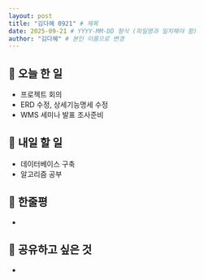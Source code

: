 ```yaml
---
layout: post
title: "김다혜 0921" # 제목
date: 2025-09-21 # YYYY-MM-DD 형식 (파일명과 일치해야 함)
author: "김다혜" # 본인 이름으로 변경
---
```


## 📝 오늘 한 일

- 프로젝트 회의
- ERD 수정, 상세기능명세 수정
- WMS 세미나 발표 조사준비

## 🎯 내일 할 일

- 데이터베이스 구축
- 알고리즘 공부

## 💭 한줄평

-

## 🔗 공유하고 싶은 것

-  
